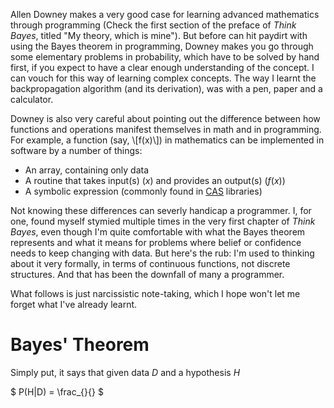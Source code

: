 <!-- 
.. title: Understanding Allen Downey's Solution to the M&M Problem
.. slug: understanding-allen-downeys-solution-to-the-mm-problem
.. date: 2016-06-19 20:13:56 UTC+05:30
.. tags: learning, bayes, programming, math, mathjax
.. category: 
.. link: 
.. description: 
.. type: text
-->

Allen Downey makes a very good case for learning advanced mathematics through
programming (Check the first section of the preface of _Think Bayes_, titled "My theory, which is mine").
But before can hit paydirt with using the Bayes theorem in programming,
Downey makes you go through some elementary problems in probability, which have
to be solved by hand first, if you expect to have a clear enough understanding
of the concept. I can vouch for this way of learning complex concepts. The way
I learnt the backpropagation algorithm (and its derivation), was with a pen,
paper and a calculator.

Downey is also very careful about pointing out the difference between how
functions and operations manifest themselves in math and in programming. For
example, a function (say, \\[f(x)\\]) in mathematics can be implemented in software
by a number of things:

* An array, containing only data
* A routine that takes input(s) ($x$) and provides an output(s) ($f(x)$)
* A symbolic expression (commonly found in [CAS](https://en.wikipedia.org/wiki/Computer_algebra_system) libraries)

Not knowing these differences can severly handicap a programmer. I, for one,
found myself stymied multiple times in the very first chapter of _Think Bayes_,
even though I'm quite comfortable with what the Bayes theorem represents and
what it means for problems where belief or confidence needs to keep changing
with data. But here's the rub: I'm used to thinking about it very formally, in terms of
continuous functions, not discrete structures. And that has been the downfall
of many a programmer.

What follows is just narcissistic note-taking, which I hope won't let me forget
what I've already learnt.


Bayes' Theorem
==============

Simply put, it says that given data $D$ and a hypothesis $H$

$ P(H|D) = \frac_{}{} $
